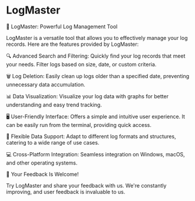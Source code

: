 # LogMaster




🚀 LogMaster: Powerful Log Management Tool

LogMaster is a versatile tool that allows you to effectively manage your log records. Here are the features provided by LogMaster:

🔍 Advanced Search and Filtering: Quickly find your log records that meet your needs. Filter logs based on size, date, or custom criteria.

🗑️ Log Deletion: Easily clean up logs older than a specified date, preventing unnecessary data accumulation.

📊 Data Visualization: Visualize your log data with graphs for better understanding and easy trend tracking.

🖥️ User-Friendly Interface: Offers a simple and intuitive user experience. It can be easily run from the terminal, providing quick access.

🔄 Flexible Data Support: Adapt to different log formats and structures, catering to a wide range of use cases.

💻 Cross-Platform Integration: Seamless integration on Windows, macOS, and other operating systems.

📣 Your Feedback Is Welcome!

Try LogMaster and share your feedback with us. We're constantly improving, and user feedback is invaluable to us.

